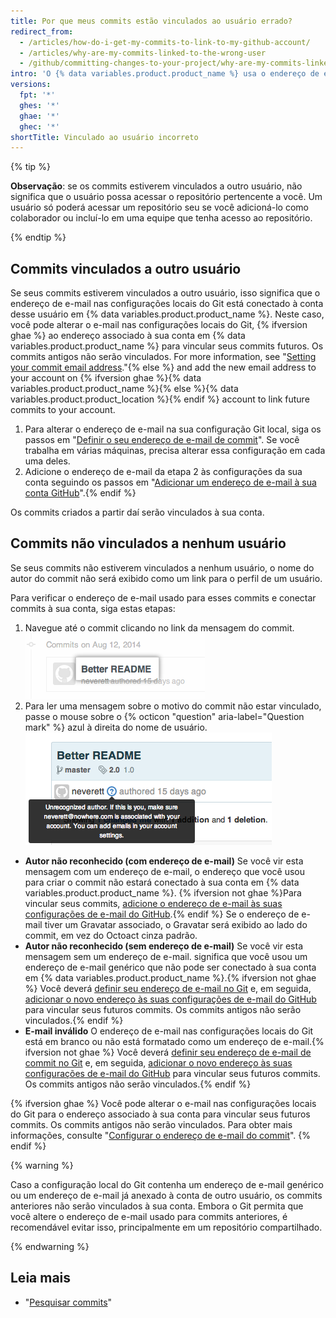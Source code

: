 ```yaml
---
title: Por que meus commits estão vinculados ao usuário errado?
redirect_from:
  - /articles/how-do-i-get-my-commits-to-link-to-my-github-account/
  - /articles/why-are-my-commits-linked-to-the-wrong-user
  - /github/committing-changes-to-your-project/why-are-my-commits-linked-to-the-wrong-user
intro: 'O {% data variables.product.product_name %} usa o endereço de e-mail no header do commit para vincular o commit a um usuário do GitHub. Se seus commits estão sendo vinculados a outro usuário, ou não vinculados a um usuário, você pode precisar alterar suas configurações locais de configuração do Git, {% ifversion not ghae %}, adicionar um endereço de e-mail nas configurações de e-mail da sua conta ou fazer ambas as coisas{% endif %}.'
versions:
  fpt: '*'
  ghes: '*'
  ghae: '*'
  ghec: '*'
shortTitle: Vinculado ao usuário incorreto
---
```


{% tip %}

**Observação**: se os commits estiverem vinculados a outro usuário, não significa que o usuário possa acessar o repositório pertencente a você. Um usuário só poderá acessar um repositório seu se você adicioná-lo como colaborador ou incluí-lo em uma equipe que tenha acesso ao repositório.

{% endtip %}

## Commits vinculados a outro usuário

Se seus commits estiverem vinculados a outro usuário, isso significa que o endereço de e-mail nas configurações locais do Git está conectado à conta desse usuário em {% data variables.product.product_name %}. Neste caso, você pode alterar o e-mail nas configurações locais do Git, {% ifversion ghae %} ao endereço associado à sua conta em {% data variables.product.product_name %} para vincular seus commits futuros. Os commits antigos não serão vinculados. For more information, see "[Setting your commit email address](/github/setting-up-and-managing-your-github-user-account/setting-your-commit-email-address#setting-your-commit-email-address-in-git)."{% else %} and add the new email address to your account on {% ifversion ghae %}{% data variables.product.product_name %}{% else %}{% data variables.product.product_location %}{% endif %} account to link future commits to your account.

1. Para alterar o endereço de e-mail na sua configuração Git local, siga os passos em "[Definir o seu endereço de e-mail de commit](/github/setting-up-and-managing-your-github-user-account/setting-your-commit-email-address#setting-your-commit-email-address-in-git)". Se você trabalha em várias máquinas, precisa alterar essa configuração em cada uma deles.
2. Adicione o endereço de e-mail da etapa 2 às configurações da sua conta seguindo os passos em "[Adicionar um endereço de e-mail à sua conta GitHub](/articles/adding-an-email-address-to-your-github-account)".{% endif %}

Os commits criados a partir daí serão vinculados à sua conta.

## Commits não vinculados a nenhum usuário

Se seus commits não estiverem vinculados a nenhum usuário, o nome do autor do commit não será exibido como um link para o perfil de um usuário.

Para verificar o endereço de e-mail usado para esses commits e conectar commits à sua conta, siga estas etapas:

1. Navegue até o commit clicando no link da mensagem do commit. ![Link da mensagem do commit](/assets/images/help/commits/commit-msg-link.png)
2. Para ler uma mensagem sobre o motivo do commit não estar vinculado, passe o mouse sobre o {% octicon "question" aria-label="Question mark" %} azul à direita do nome de usuário. ![Mensagem do commit exibida ao passar o mouse](/assets/images/help/commits/commit-hover-msg.png)

  - **Autor não reconhecido (com endereço de e-mail)** Se você vir esta mensagem com um endereço de e-mail, o endereço que você usou para criar o commit não estará conectado à sua conta em {% data variables.product.product_name %}. {% ifversion not ghae %}Para vincular seus commits, [adicione o endereço de e-mail às suas configurações de e-mail do GitHub](/articles/adding-an-email-address-to-your-github-account).{% endif %} Se o endereço de e-mail tiver um Gravatar associado, o Gravatar será exibido ao lado do commit, em vez do Octoact cinza padrão.
  - **Autor não reconhecido (sem endereço de e-mail)** Se você vir esta mensagem sem um endereço de e-mail. significa que você usou um endereço de e-mail genérico que não pode ser conectado à sua conta em {% data variables.product.product_name %}.{% ifversion not ghae %} Você deverá [definir seu endereço de e-mail no Git](/articles/setting-your-commit-email-address) e, em seguida, [adicionar o novo endereço às suas configurações de e-mail do GitHub](/articles/adding-an-email-address-to-your-github-account) para vincular seus futuros commits. Os commits antigos não serão vinculados.{% endif %}
  - **E-mail inválido** O endereço de e-mail nas configurações locais do Git está em branco ou não está formatado como um endereço de e-mail.{% ifversion not ghae %} Você deverá [definir seu endereço de e-mail de commit no Git](/articles/setting-your-commit-email-address) e, em seguida, [adicionar o novo endereço às suas configurações de e-mail do GitHub](/articles/adding-an-email-address-to-your-github-account) para vincular seus futuros commits. Os commits antigos não serão vinculados.{% endif %}

{% ifversion ghae %}
Você pode alterar o e-mail nas configurações locais do Git para o endereço associado à sua conta para vincular seus futuros commits. Os commits antigos não serão vinculados. Para obter mais informações, consulte "[Configurar o endereço de e-mail do commit](/github/setting-up-and-managing-your-github-user-account/setting-your-commit-email-address#setting-your-commit-email-address-in-git)".
{% endif %}

{% warning %}

Caso a configuração local do Git contenha um endereço de e-mail genérico ou um endereço de e-mail já anexado à conta de outro usuário, os commits anteriores não serão vinculados à sua conta. Embora o Git permita que você altere o endereço de e-mail usado para commits anteriores, é recomendável evitar isso, principalmente em um repositório compartilhado.

{% endwarning %}

## Leia mais

* "[Pesquisar commits](/search-github/searching-on-github/searching-commits)"
